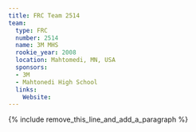 ```yaml
---
title: FRC Team 2514
team:
  type: FRC
  number: 2514
  name: 3M MHS
  rookie_year: 2008
  location: Mahtomedi, MN, USA
  sponsors:
  - 3M
  - Mahtonedi High School
  links:
    Website:
---
```


{% include remove_this_line_and_add_a_paragraph %}